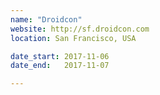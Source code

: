 ```yaml
---
name: "Droidcon"
website: http://sf.droidcon.com
location: San Francisco, USA

date_start: 2017-11-06
date_end:   2017-11-07

---
```

